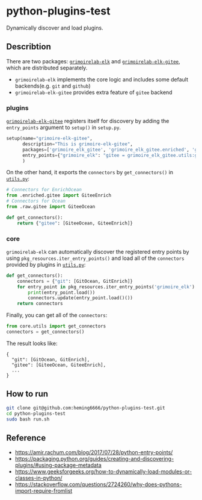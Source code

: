 # python-plugins-test

Dynamically discover and load plugins.

## Describtion

There are two packages: [`grimoirelab-elk`](./grimoirelab-elk) and [`grimoirelab-elk-gitee`](./grimoirelab-elk-gitee), which are distributed separately.

-   `grimoirelab-elk` implements the core logic and includes some default backends(e.g. `git` and `github`)
-   `grimoirelab-elk-gitee` provides extra feature of `gitee` backend

### plugins

[`grimoirelab-elk-gitee`](./grimoirelab-elk-gitee/setup.py) registers itself for discovery by adding the `entry_points` argument to `setup()` in `setup.py`.

```python
setup(name="grimoire-elk-gitee",
      description="This is grimoire-elk-gitee",
      packages=['grimoire_elk_gitee', 'grimoire_elk_gitee.enriched', 'grimoire_elk_gitee.raw'],
      entry_points={"grimoire_elk": "gitee = grimoire_elk_gitee.utils:get_connectors"},
      )
```

On the other hand, it exports the `connectors` by `get_connectors()` in [`utils.py`](./grimoirelab-elk-gitee/grimoire_elk_gitee/utils.py):

```python
# Connectors for EnrichOcean
from .enriched.gitee import GiteeEnrich
# Connectors for Ocean
from .raw.gitee import GiteeOcean

def get_connectors():
    return {"gitee": [GiteeOcean, GiteeEnrich]}
```

### core

`grimoirelab-elk` can automatically discover the registered entry points by using `pkg_resources.iter_entry_points()` and load all of the `connectors` provided by plugins in [`utils.py`](./grimoirelab-elk/grimoire_elk/utils.py):

```python
def get_connectors():
    connectors = {"git": [GitOcean, GitEnrich]}
    for entry_point in pkg_resources.iter_entry_points('grimoire_elk'):
        print(entry_point.load())
        connectors.update(entry_point.load()())
    return connectors
```

Finally, you can get all of the `connectors`:

```python
from core.utils import get_connectors
connectors = get_connectors()
```

The result looks like:

    {
      "git": [GitOcean, GitEnrich],
      "gitee": [GiteeOcean, GiteeEnrich],
      ...
    }

## How to run

```bash
git clone git@github.com:heming6666/python-plugins-test.git
cd python-plugins-test
sudo bash run.sh
```


## Reference
-   <https://amir.rachum.com/blog/2017/07/28/python-entry-points/>
-   <https://packaging.python.org/guides/creating-and-discovering-plugins/#using-package-metadata>
-   <https://www.geeksforgeeks.org/how-to-dynamically-load-modules-or-classes-in-python/>
-   <https://stackoverflow.com/questions/2724260/why-does-pythons-import-require-fromlist>
